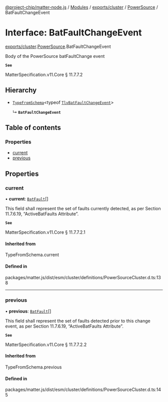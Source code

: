 [@project-chip/matter-node.js](../README.md) / [Modules](../modules.md) / [exports/cluster](../modules/exports_cluster.md) / [PowerSource](../modules/exports_cluster.PowerSource.md) / BatFaultChangeEvent

# Interface: BatFaultChangeEvent

[exports/cluster](../modules/exports_cluster.md).[PowerSource](../modules/exports_cluster.PowerSource.md).BatFaultChangeEvent

Body of the PowerSource batFaultChange event

**`See`**

MatterSpecification.v11.Core § 11.7.7.2

## Hierarchy

- [`TypeFromSchema`](../modules/exports_tlv.md#typefromschema)\<typeof [`TlvBatFaultChangeEvent`](../modules/exports_cluster.PowerSource.md#tlvbatfaultchangeevent)\>

  ↳ **`BatFaultChangeEvent`**

## Table of contents

### Properties

- [current](exports_cluster.PowerSource.BatFaultChangeEvent.md#current)
- [previous](exports_cluster.PowerSource.BatFaultChangeEvent.md#previous)

## Properties

### current

• **current**: [`BatFault`](../enums/exports_cluster.PowerSource.BatFault.md)[]

This field shall represent the set of faults currently detected, as per Section 11.7.6.19, “ActiveBatFaults
Attribute”.

**`See`**

MatterSpecification.v11.Core § 11.7.7.2.1

#### Inherited from

TypeFromSchema.current

#### Defined in

packages/matter.js/dist/esm/cluster/definitions/PowerSourceCluster.d.ts:138

___

### previous

• **previous**: [`BatFault`](../enums/exports_cluster.PowerSource.BatFault.md)[]

This field shall represent the set of faults detected prior to this change event, as per Section 11.7.6.19,
“ActiveBatFaults Attribute”.

**`See`**

MatterSpecification.v11.Core § 11.7.7.2.2

#### Inherited from

TypeFromSchema.previous

#### Defined in

packages/matter.js/dist/esm/cluster/definitions/PowerSourceCluster.d.ts:145
